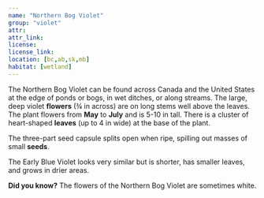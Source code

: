 ```yaml
--- 
name: "Northern Bog Violet"
group: "violet"
attr: 
attr_link: 
license: 
license_link: 
location: [bc,ab,sk,mb]
habitat: [wetland]
---
```

The Northern Bog Violet can be found across Canada and the United States at the edge of ponds or bogs, in wet ditches, or along streams. The large, deep violet **flowers** (¾ in across) are on long stems well above the leaves. The plant flowers from **May** to **July** and is 5-10 in tall. There is a cluster of heart-shaped **leaves** (up to 4 in wide) at the base of the plant.

The three-part seed capsule splits open when ripe, spilling out masses of small **seeds**.

The Early Blue Violet looks very similar but is shorter, has smaller leaves, and grows in drier areas.

**Did you know?** The flowers of the Northern Bog Violet are sometimes white.
